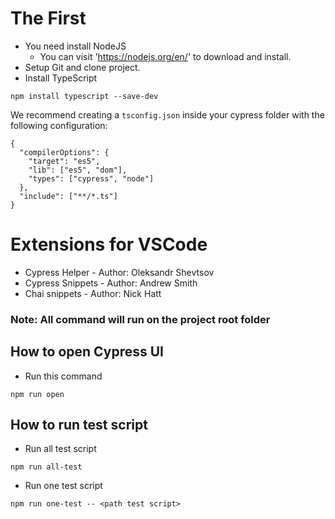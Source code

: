 # The First
- You need install NodeJS
    - You can visit 'https://nodejs.org/en/' to download and install.
- Setup Git and clone project.
- Install TypeScript
```
npm install typescript --save-dev
```
We recommend creating a `tsconfig.json` inside your cypress folder with the following configuration:
```
{
  "compilerOptions": {
    "target": "es5",
    "lib": ["es5", "dom"],
    "types": ["cypress", "node"]
  },
  "include": ["**/*.ts"]
}
```
# Extensions for VSCode
 - Cypress Helper - Author: Oleksandr Shevtsov
 - Cypress Snippets - Author: Andrew Smith
 - Chai snippets - Author: Nick Hatt

### Note: All command will run on the project root folder

## How to open Cypress UI
 - Run this command
```
npm run open
```
## How to run test script
 - Run all test script
 ```
 npm run all-test
 ```
 - Run one test script
```
npm run one-test -- <path test script>
```
